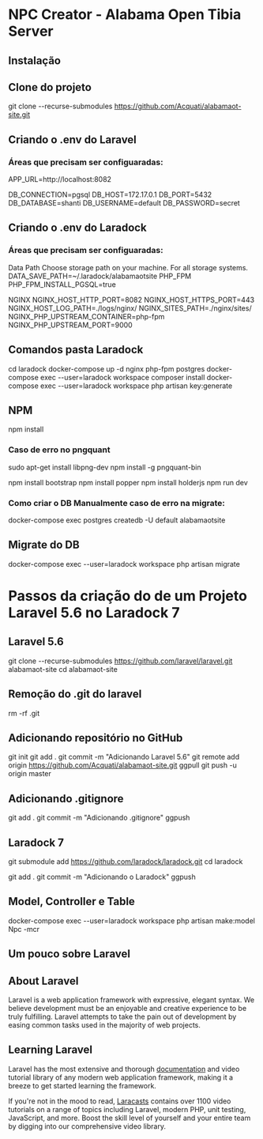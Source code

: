 # NPC Creator - Alabama Open Tibia Server

## Instalação

## Clone do projeto

git clone --recurse-submodules https://github.com/Acquati/alabamaot-site.git

## Criando o .env do Laravel
### Áreas que precisam ser configuaradas:

APP_URL=http://localhost:8082

DB_CONNECTION=pgsql
DB_HOST=172.17.0.1
DB_PORT=5432
DB_DATABASE=shanti
DB_USERNAME=default
DB_PASSWORD=secret

## Criando o .env do Laradock
### Áreas que precisam ser configuaradas:

Data Path
Choose storage path on your machine. For all storage systems.
DATA_SAVE_PATH=~/.laradock/alabamaotsite
PHP_FPM
PHP_FPM_INSTALL_PGSQL=true

NGINX
NGINX_HOST_HTTP_PORT=8082
NGINX_HOST_HTTPS_PORT=443
NGINX_HOST_LOG_PATH=./logs/nginx/
NGINX_SITES_PATH=./nginx/sites/
NGINX_PHP_UPSTREAM_CONTAINER=php-fpm
NGINX_PHP_UPSTREAM_PORT=9000

## Comandos pasta Laradock
cd laradock
docker-compose up -d nginx php-fpm postgres
docker-compose exec --user=laradock workspace composer install
docker-compose exec --user=laradock workspace php artisan key:generate

## NPM
npm install

### Caso de erro no pngquant
sudo apt-get install libpng-dev
npm install -g pngquant-bin

npm install bootstrap
npm install popper
npm install holderjs
npm run dev

### Como criar o DB Manualmente caso de erro na migrate:
docker-compose exec postgres createdb -U default alabamaotsite

## Migrate do DB
docker-compose exec --user=laradock workspace php artisan migrate

# Passos da criação do de um Projeto Laravel 5.6 no Laradock 7

## Laravel 5.6
git clone --recurse-submodules https://github.com/laravel/laravel.git alabamaot-site
cd alabamaot-site

## Remoção do .git do laravel
rm -rf .git

## Adicionando repositório no GitHub
git init
git add .
git commit -m "Adicionando Laravel 5.6"
git remote add origin https://github.com/Acquati/alabamaot-site.git
ggpull
git push -u origin master

## Adicionando .gitignore
git add .
git commit -m "Adicionando .gitignore"
ggpush

## Laradock 7
git submodule add https://github.com/laradock/laradock.git
cd laradock

git add .
git commit -m "Adicionando o Laradock"
ggpush

## Model, Controller e Table
docker-compose exec --user=laradock workspace php artisan make:model Npc -mcr

## Um pouco sobre Laravel

## About Laravel

Laravel is a web application framework with expressive, elegant syntax. We believe development must be an enjoyable and creative experience to be truly fulfilling. Laravel attempts to take the pain out of development by easing common tasks used in the majority of web projects.

## Learning Laravel

Laravel has the most extensive and thorough [documentation](https://laravel.com/docs) and video tutorial library of any modern web application framework, making it a breeze to get started learning the framework.

If you're not in the mood to read, [Laracasts](https://laracasts.com) contains over 1100 video tutorials on a range of topics including Laravel, modern PHP, unit testing, JavaScript, and more. Boost the skill level of yourself and your entire team by digging into our comprehensive video library.
